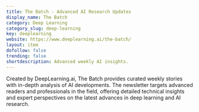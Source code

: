 ```yaml
---
title: The Batch - Advanced AI Research Updates
display_name: The Batch
category: Deep Learning
category_slug: deep-learning
key: deeplearning
website: https://www.deeplearning.ai/the-batch/
layout: item
dofollow: false
trending: false
shortdescription: Advanced weekly AI insights.
---
```

Created by DeepLearning.ai, The Batch provides curated weekly stories with in-depth analysis of AI developments. The newsletter targets advanced readers and professionals in the field, offering detailed technical insights and expert perspectives on the latest advances in deep learning and AI research.

